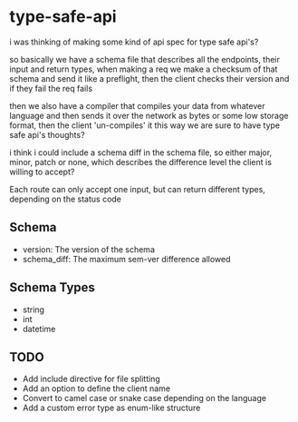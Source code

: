 # type-safe-api

i was thinking of making some kind of api spec for type safe api's?

so basically we have a schema file that describes all the endpoints, their input and return types, when making a req we make a checksum of that schema and send it like a preflight, then the client checks their version and if they fail the req fails

then we also have a compiler that compiles your data from whatever language and then sends it over the network as bytes or some low storage format, then the client 'un-compiles' it this way we are sure to have type safe api's thoughts?

i think i could include a schema diff in the schema file, so either major, minor, patch or none, which describes the difference level the client is willing to accept?


Each route can only accept one input, but can return different types, 
depending on the status code

## Schema

- version: The version of the schema
- schema_diff: The maximum sem-ver difference allowed

## Schema Types

- string
- int
- datetime

## TODO

- Add include directive for file splitting
- Add an option to define the client name
- Convert to camel case or snake case depending on the language
- Add a custom error type as enum-like structure